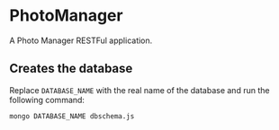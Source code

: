 # PhotoManager
A Photo Manager RESTFul application.

## Creates the database

Replace `DATABASE_NAME` with the real name of the database and run the following command:
```bash
mongo DATABASE_NAME dbschema.js
```
